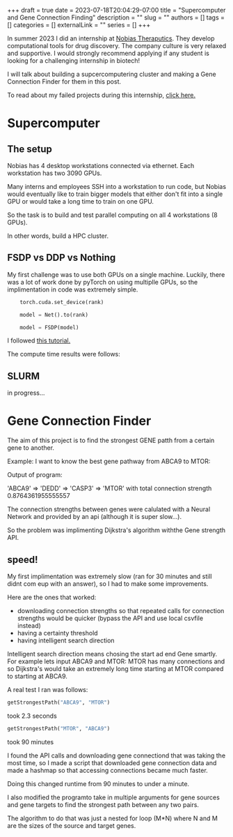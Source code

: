 +++ 
draft = true
date = 2023-07-18T20:04:29-07:00
title = "Supercomputer and Gene Connection Finding"
description = ""
slug = ""
authors = []
tags = []
categories = []
externalLink = ""
series = []
+++

In summer 2023 I did an internship at [Nobias Theraputics](https://www.nobiastx.com/). They develop computational tools for drug discovery. The company culture is very relaxed and supportive. I would strongly recommend applying if any student is looking for a challenging internship in biotech!

I will talk about building a supcercomputering cluster and making a Gene Connection Finder for them in this post.

To read about my failed projects during this internship, [click here.](/content/posts/2023_Internship_fails.md)

# Supercomputer

## The setup

Nobias has 4 desktop workstations connected via ethernet. Each workstation has two 3090 GPUs.

Many interns and employees SSH into a workstation to run code, but Nobias would eventually like to train bigger models that either don't fit into a single GPU or would take a long time to train on one GPU.

So the task is to build and test parallel computing on all 4 workstations (8 GPUs).

In other words, build a HPC cluster.

## FSDP vs DDP vs Nothing

My first challenge was to use both GPUs on a single machine. 
Luckily, there was a lot of work done by pyTorch on using multiplle GPUs, so the implimentation in code was extremely simple.

```python
    torch.cuda.set_device(rank)

    model = Net().to(rank)

    model = FSDP(model)

```

I followed [this tutorial.](https://pytorch.org/tutorials/intermediate/FSDP_tutorial.html)

The compute time results were follows:



## SLURM

in progress...



# Gene Connection Finder

The aim of this project is to find the strongest GENE patth from a certain gene to another.

Example: I want to know the best gene pathway from ABCA9 to MTOR:

Output of program:

'ABCA9' => 'DEDD' => 'CASP3' => 'MTOR' with total connection strength 0.8764361955555557


The connection strengths between genes were calulated with a Neural Network and provided by an api (although it is super slow...).

So the problem was implimenting Dijkstra's algorithm withthe Gene strength API.

## speed!

My first implimentation was extremely slow (ran for 30 minutes and still didnt com eup with an answer), so I had to make some improvements.

Here are the ones that worked:
- downloading connection strengths so that repeated calls for connection strengths would be quicker (bypass the API and use local csvfile instead)
- having a certainty threshold
- having intelligent search direction

Intelligent search direction means chosing the start ad end Gene smartly. For example lets input ABCA9 and MTOR: MTOR has many connections and so Dijkstra's would take an extremely long time starting at MTOR compared to starting at ABCA9.

A real test I ran was follows:

```python
getStrongestPath("ABCA9", "MTOR")
```
took 2.3 seconds

```python
getStrongestPath("MTOR", "ABCA9")
```
took 90 minutes


I found the API calls and downloading gene connectiond that was taking the most time, so I made a script that downloaded gene connection data and made a hashmap so that accessing connections became much faster.

Doing this changed runtime from 90 minutes to under a minute.

I also modified the programto take in multiple arguments for gene sources and gene targets to find the strongest path between any two pairs.

The algorithm to do that was just a nested for loop (M*N) where N and M are the sizes of the source and target genes.















